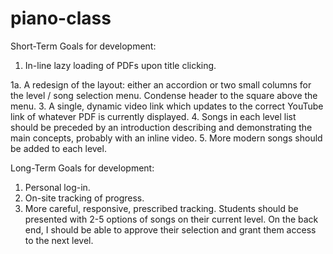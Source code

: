 # piano-class

Short-Term Goals for development:

1. In-line lazy loading of PDFs upon title clicking.

1a. A redesign of the layout: either an accordion or two small columns for the level / song selection menu.  Condense header to the square above the menu.
3. A single, dynamic video link which updates to the correct YouTube link of whatever PDF is currently displayed.
4. Songs in each level list should be preceded by an introduction describing and demonstrating the main concepts, probably with an inline video.
5. More modern songs should be added to each level.

Long-Term Goals for development:

1. Personal log-in.
2. On-site tracking of progress.
3. More careful, responsive, prescribed tracking.  Students should be presented with 2-5 options of songs on their current level.  On the back end, I should be able to approve their selection and grant them access to the next level.
